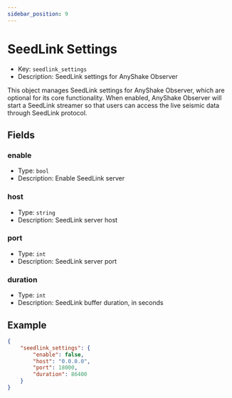 ```yaml
---
sidebar_position: 9
---
```


# SeedLink Settings

 - Key: `seedlink_settings`
 - Description: SeedLink settings for AnyShake Observer

This object manages SeedLink settings for AnyShake Observer, which are optional for its core functionality. When enabled, AnyShake Observer will start a SeedLink streamer so that users can access the live seismic data through SeedLink protocol.

## Fields

### enable

 - Type: `bool`
 - Description: Enable SeedLink server

### host

 - Type: `string`
 - Description: SeedLink server host

### port

 - Type: `int`
 - Description: SeedLink server port

### duration

 - Type: `int`
 - Description: SeedLink buffer duration, in seconds

## Example

```json
{
    "seedlink_settings": {
        "enable": false,
        "host": "0.0.0.0",
        "port": 18000,
        "duration": 86400
    }
}
```
